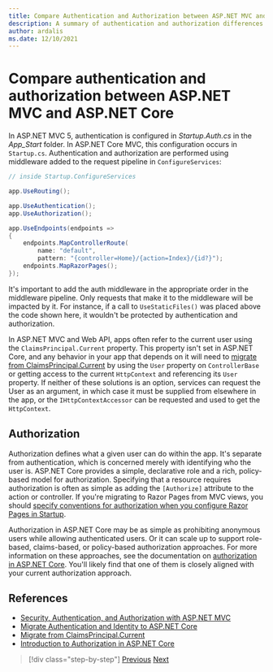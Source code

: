 ```yaml
---
title: Compare Authentication and Authorization between ASP.NET MVC and ASP.NET Core
description: A summary of authentication and authorization differences between ASP.NET MVC and ASP.NET Core.
author: ardalis
ms.date: 12/10/2021
---
```


# Compare authentication and authorization between ASP.NET MVC and ASP.NET Core

In ASP.NET MVC 5, authentication is configured in *Startup.Auth.cs* in the *App_Start* folder. In ASP.NET Core MVC, this configuration occurs in `Startup.cs`. Authentication and authorization are performed using middleware added to the request pipeline in `ConfigureServices`:

```csharp
// inside Startup.ConfigureServices

app.UseRouting();

app.UseAuthentication();
app.UseAuthorization();

app.UseEndpoints(endpoints =>
{
    endpoints.MapControllerRoute(
        name: "default",
        pattern: "{controller=Home}/{action=Index}/{id?}");
    endpoints.MapRazorPages();
});
```

It's important to add the auth middleware in the appropriate order in the middleware pipeline. Only requests that make it to the middleware will be impacted by it. For instance, if a call to `UseStaticFiles()` was placed above the code shown here, it wouldn't be protected by authentication and authorization.

In ASP.NET MVC and Web API, apps often refer to the current user using the `ClaimsPrincipal.Current` property. This property isn't set in ASP.NET Core, and any behavior in your app that depends on it will need to [migrate from ClaimsPrincipal.Current](/aspnet/core/migration/claimsprincipal-current) by using the `User` property on `ControllerBase` or getting access to the current `HttpContext` and referencing its `User` property. If neither of these solutions is an option, services can request the User as an argument, in which case it must be supplied from elsewhere in the app, or the `IHttpContextAccessor` can be requested and used to get the `HttpContext`.

## Authorization

Authorization defines what a given user can do within the app. It's separate from authentication, which is concerned merely with identifying who the user is. ASP.NET Core provides a simple, declarative role and a rich, policy-based model for authorization. Specifying that a resource requires authorization is often as simple as adding the `[Authorize]` attribute to the action or controller. If you're migrating to Razor Pages from MVC views, you should [specify conventions for authorization when you configure Razor Pages in Startup](/aspnet/core/security/authorization/razor-pages-authorization).

Authorization in ASP.NET Core may be as simple as prohibiting anonymous users while allowing authenticated users. Or it can scale up to support role-based, claims-based, or policy-based authorization approaches. For more information on these approaches, see the documentation on [authorization in ASP.NET Core](/aspnet/core/security/authorization/introduction). You'll likely find that one of them is closely aligned with your current authorization approach.

## References

- [Security, Authentication, and Authorization with ASP.NET MVC](/aspnet/mvc/overview/security/)
- [Migrate Authentication and Identity to ASP.NET Core](/aspnet/mvc/overview/security/)
- [Migrate from ClaimsPrincipal.Current](/aspnet/core/migration/claimsprincipal-current)
- [Introduction to Authorization in ASP.NET Core](/aspnet/core/security/authorization/introduction)

>[!div class="step-by-step"]
>[Previous](webapi-differences.md)
>[Next](identity-differences.md)
